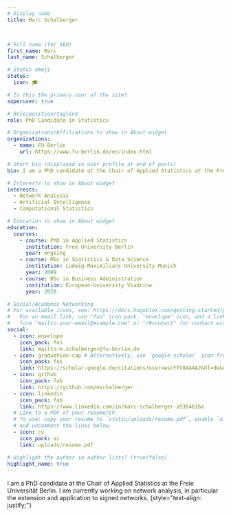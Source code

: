 ```yaml
---
# Display name
title: Marc Schalberger



# Full name (for SEO)
first_name: Marc
last_name: Schalberger

# Status emoji
status:
  icon: 🎓

# Is this the primary user of the site?
superuser: true

# Role/position/tagline
role: PhD Candidate in Statistics

# Organizations/Affiliations to show in About widget
organizations:
  - name: FU Berlin
    url: https://www.fu-berlin.de/en/index.html

# Short bio (displayed in user profile at end of posts)
bio: I am a PhD candidate at the Chair of Applied Statistics at the Freie Universität Berlin. I am currently working on network analysis, in particular the extension and application to signed networks.

# Interests to show in About widget
interests:
  - Network Analysis
  - Artificial Intelligence
  - Computational Statistics

# Education to show in About widget
education:
  courses:
    - course: PhD in Applied Statistics
      institution: Free University Berlin
      year: ongoing
    - course: MSc in Statistics & Data Science
      institution: Ludwig-Maximilians University Munich
      year: 2009
    - course: BSc in Business Administration
      institution: European-University Viadrina
      year: 2020

# Social/Academic Networking
# For available icons, see: https://docs.hugoblox.com/getting-started/page-builder/#icons
#   For an email link, use "fas" icon pack, "envelope" icon, and a link in the
#   form "mailto:your-email@example.com" or "/#contact" for contact widget.
social:
  - icon: envelope
    icon_pack: fas
    link: mailto:m.schalberger@fu-berlin.de
  - icon: graduation-cap # Alternatively, use `google-scholar` icon from `ai` icon pack
    icon_pack: fas
    link: https://scholar.google.de/citations?user=wsnYTV8AAAAJ&hl=de&oi=ao
  - icon: github
    icon_pack: fab
    link: https://github.com/mschalberger
  - icon: linkedin
    icon_pack: fab
    link: https://www.linkedin.com/in/marc-schalberger-a536461ba
  # Link to a PDF of your resume/CV.
  # To use: copy your resume to `static/uploads/resume.pdf`, enable `ai` icons in `params.yaml`,
  # and uncomment the lines below.
  - icon: cv
    icon_pack: ai
    link: uploads/resume.pdf

# Highlight the author in author lists? (true/false)
highlight_name: true
---
```


I am a PhD candidate at the Chair of Applied Statistics at the Freie Universität Berlin. I am currently working on network analysis, in particular the extension and application to signed networks.
{style="text-align: justify;"}
